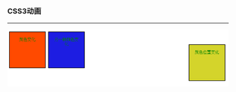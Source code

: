 ﻿### CSS3动画
---
![animation.png](https://github.com/Tanglong9344/CSS-JS/blob/master/animation/picture/animation.PNG)
